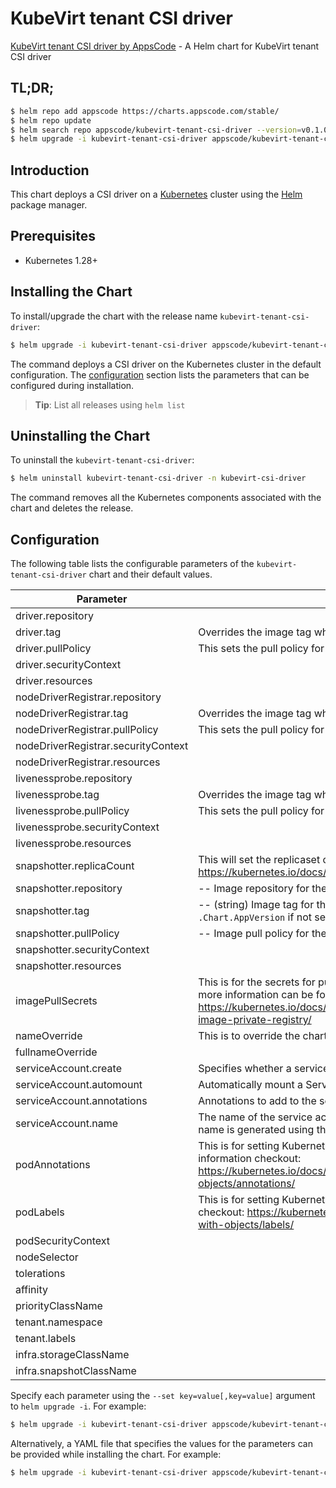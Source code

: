 # KubeVirt tenant CSI driver

[KubeVirt tenant CSI driver by AppsCode](https://github.com/kube-virt/csi-driver) - A Helm chart for KubeVirt tenant CSI driver

## TL;DR;

```bash
$ helm repo add appscode https://charts.appscode.com/stable/
$ helm repo update
$ helm search repo appscode/kubevirt-tenant-csi-driver --version=v0.1.0
$ helm upgrade -i kubevirt-tenant-csi-driver appscode/kubevirt-tenant-csi-driver -n kubevirt-csi-driver --create-namespace --version=v0.1.0
```

## Introduction

This chart deploys a CSI driver on a [Kubernetes](http://kubernetes.io) cluster using the [Helm](https://helm.sh) package manager.

## Prerequisites

- Kubernetes 1.28+

## Installing the Chart

To install/upgrade the chart with the release name `kubevirt-tenant-csi-driver`:

```bash
$ helm upgrade -i kubevirt-tenant-csi-driver appscode/kubevirt-tenant-csi-driver -n kubevirt-csi-driver --create-namespace --version=v0.1.0
```

The command deploys a CSI driver on the Kubernetes cluster in the default configuration. The [configuration](#configuration) section lists the parameters that can be configured during installation.

> **Tip**: List all releases using `helm list`

## Uninstalling the Chart

To uninstall the `kubevirt-tenant-csi-driver`:

```bash
$ helm uninstall kubevirt-tenant-csi-driver -n kubevirt-csi-driver
```

The command removes all the Kubernetes components associated with the chart and deletes the release.

## Configuration

The following table lists the configurable parameters of the `kubevirt-tenant-csi-driver` chart and their default values.

|              Parameter              |                                                                                           Description                                                                                            |                             Default                              |
|-------------------------------------|--------------------------------------------------------------------------------------------------------------------------------------------------------------------------------------------------|------------------------------------------------------------------|
| driver.repository                   |                                                                                                                                                                                                  | <code>quay.io/kubevirt/kubevirt-csi-driver</code>                |
| driver.tag                          | Overrides the image tag whose default is the chart appVersion.                                                                                                                                   | <code>"latest"</code>                                            |
| driver.pullPolicy                   | This sets the pull policy for images.                                                                                                                                                            | <code>Always</code>                                              |
| driver.securityContext              |                                                                                                                                                                                                  | <code>{"allowPrivilegeEscalation":true,"privileged":true}</code> |
| driver.resources                    |                                                                                                                                                                                                  | <code>{"requests":{"cpu":"10m","memory":"50Mi"}}</code>          |
| nodeDriverRegistrar.repository      |                                                                                                                                                                                                  | <code>quay.io/openshift/origin-csi-node-driver-registrar</code>  |
| nodeDriverRegistrar.tag             | Overrides the image tag whose default is the chart appVersion.                                                                                                                                   | <code>"latest"</code>                                            |
| nodeDriverRegistrar.pullPolicy      | This sets the pull policy for images.                                                                                                                                                            | <code>IfNotPresent</code>                                        |
| nodeDriverRegistrar.securityContext |                                                                                                                                                                                                  | <code>{}</code>                                                  |
| nodeDriverRegistrar.resources       |                                                                                                                                                                                                  | <code>{"requests":{"cpu":"5m","memory":"20Mi"}}</code>           |
| livenessprobe.repository            |                                                                                                                                                                                                  | <code>quay.io/openshift/origin-csi-livenessprobe</code>          |
| livenessprobe.tag                   | Overrides the image tag whose default is the chart appVersion.                                                                                                                                   | <code>"latest"</code>                                            |
| livenessprobe.pullPolicy            | This sets the pull policy for images.                                                                                                                                                            | <code>IfNotPresent</code>                                        |
| livenessprobe.securityContext       |                                                                                                                                                                                                  | <code>{}</code>                                                  |
| livenessprobe.resources             |                                                                                                                                                                                                  | <code>{"requests":{"cpu":"5m","memory":"20Mi"}}</code>           |
| snapshotter.replicaCount            | This will set the replicaset count more information can be found here: https://kubernetes.io/docs/concepts/workloads/controllers/replicaset/                                                     | <code>2</code>                                                   |
| snapshotter.repository              | -- Image repository for the default container.                                                                                                                                                   | <code>registry.k8s.io/sig-storage/snapshot-controller</code>     |
| snapshotter.tag                     | -- (string) Image tag for the default container; this will default to `.Chart.AppVersion` if not set.                                                                                            | <code>v6.3.1</code>                                              |
| snapshotter.pullPolicy              | -- Image pull policy for the default container.                                                                                                                                                  | <code>IfNotPresent</code>                                        |
| snapshotter.securityContext         |                                                                                                                                                                                                  | <code>{}</code>                                                  |
| snapshotter.resources               |                                                                                                                                                                                                  | <code>{"requests":{"cpu":"10m","memory":"50Mi"}}</code>          |
| imagePullSecrets                    | This is for the secrets for pulling an image from a private repository more information can be found here: https://kubernetes.io/docs/tasks/configure-pod-container/pull-image-private-registry/ | <code>[]</code>                                                  |
| nameOverride                        | This is to override the chart name.                                                                                                                                                              | <code>""</code>                                                  |
| fullnameOverride                    |                                                                                                                                                                                                  | <code>""</code>                                                  |
| serviceAccount.create               | Specifies whether a service account should be created                                                                                                                                            | <code>true</code>                                                |
| serviceAccount.automount            | Automatically mount a ServiceAccount's API credentials?                                                                                                                                          | <code>true</code>                                                |
| serviceAccount.annotations          | Annotations to add to the service account                                                                                                                                                        | <code>{}</code>                                                  |
| serviceAccount.name                 | The name of the service account to use. If not set and create is true, a name is generated using the fullname template                                                                           | <code>""</code>                                                  |
| podAnnotations                      | This is for setting Kubernetes Annotations to a Pod. For more information checkout: https://kubernetes.io/docs/concepts/overview/working-with-objects/annotations/                               | <code>{}</code>                                                  |
| podLabels                           | This is for setting Kubernetes Labels to a Pod. For more information checkout: https://kubernetes.io/docs/concepts/overview/working-with-objects/labels/                                         | <code>{}</code>                                                  |
| podSecurityContext                  |                                                                                                                                                                                                  | <code>{}</code>                                                  |
| nodeSelector                        |                                                                                                                                                                                                  | <code>{}</code>                                                  |
| tolerations                         |                                                                                                                                                                                                  | <code>[{"operator":"Exists"}]</code>                             |
| affinity                            |                                                                                                                                                                                                  | <code>{}</code>                                                  |
| priorityClassName                   |                                                                                                                                                                                                  | <code>system-node-critical</code>                                |
| tenant.namespace                    |                                                                                                                                                                                                  | <code>""</code>                                                  |
| tenant.labels                       |                                                                                                                                                                                                  | <code>csi-driver/cluster=tenant</code>                           |
| infra.storageClassName              |                                                                                                                                                                                                  | <code>standard</code>                                            |
| infra.snapshotClassName             |                                                                                                                                                                                                  | <code>""</code>                                                  |


Specify each parameter using the `--set key=value[,key=value]` argument to `helm upgrade -i`. For example:

```bash
$ helm upgrade -i kubevirt-tenant-csi-driver appscode/kubevirt-tenant-csi-driver -n kubevirt-csi-driver --create-namespace --version=v0.1.0 --set driver.repository=quay.io/kubevirt/kubevirt-csi-driver
```

Alternatively, a YAML file that specifies the values for the parameters can be provided while
installing the chart. For example:

```bash
$ helm upgrade -i kubevirt-tenant-csi-driver appscode/kubevirt-tenant-csi-driver -n kubevirt-csi-driver --create-namespace --version=v0.1.0 --values values.yaml
```

